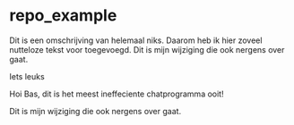 # repo_example

Dit is een omschrijving van helemaal niks. Daarom heb ik hier zoveel nutteloze tekst voor toegevoegd.
Dit is mijn wijziging die ook nergens over gaat. 

Iets leuks

Hoi Bas, dit is het meest ineffeciente chatprogramma ooit!

Dit is mijn wijziging die ook nergens over gaat. 


